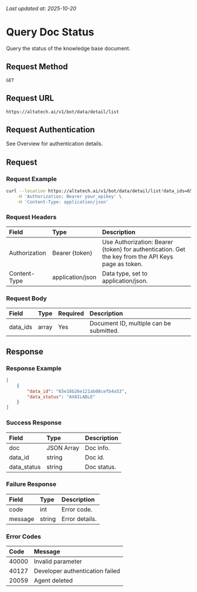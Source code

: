_Last updated at: 2025-10-20_

# **Query Doc Status**

Query the status of the knowledge base document.

## **Request Method**

`GET`

## **Request URL**

`https://altatech.ai/v1/bot/data/detail/list`

## **Request Authentication**

See Overview for authentication details.

## **Request**

### **Request Example**

```bash
curl --location https://altatech.ai/v1/bot/data/detail/list?data_ids=65e18b26e121ab08cefb4a53\&data_ids=65e18b26e121ab08cefb4a5333 \
    -H 'Authorization: Bearer your_apikey' \
    -H 'Content-Type: application/json'
```
### **Request Headers**

| Field | Type | Description |
| :---- | :---- | :---- |
| Authorization | Bearer {token} | Use Authorization: Bearer {token} for authentication. Get the key from the API Keys page as token. |
| Content-Type | application/json | Data type, set to application/json. |

### **Request Body**

| Field | Type | Required | Description |
| :---- | :---- | :---- | :---- |
| data_ids | array | Yes | Document ID, multiple can be submitted. |

## **Response**

### **Response Example**

```json
[
    {
        "data_id": "65e18b26e121ab08cefb4a53",
        "data_status": "AVAILABLE"
    }
]
```

### **Success Response**

| Field | Type | Description |
| :---- | :---- | :---- |
| doc | JSON Array | Doc info. |
| data_id | string | Doc id. |
| data_status | string | Doc status. |

### **Failure Response**

| Field | Type | Description |
| :---- | :---- | :---- |
| code | int | Error code. |
| message | string | Error details. |

### **Error Codes**

| Code | Message |
| :---- | :---- |
| 40000 | Invalid parameter |
| 40127 | Developer authentication failed |
| 20059 | Agent deleted |
